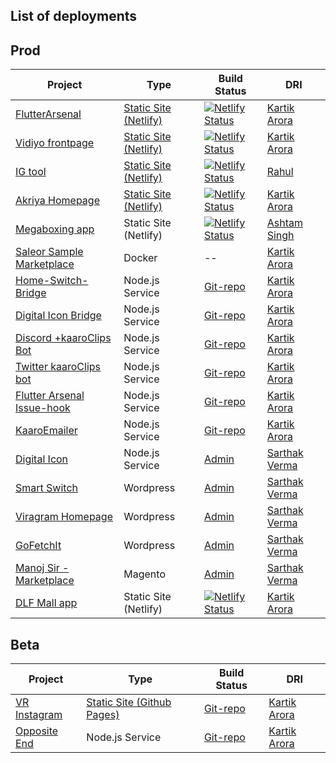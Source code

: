 ## List of deployments 


## Prod

| Project | Type | Build Status | DRI |
| -------- | ----- | ------------- | ------ |
| [FlutterArsenal](https://flutterarsenal.com/)| [Static Site (Netlify)](https://github.com/flutterarsenal/FlutterArsenal) | [![Netlify Status](https://api.netlify.com/api/v1/badges/f76ec8e6-bff9-4717-8446-226d701def0c/deploy-status)](https://app.netlify.com/sites/flutterarsenal/deploys)  | [Kartik Arora](http://kaaro.akriya.co.in/kaaro/) | 
| [Vidiyo frontpage](https://vidiyo.me) | [Static Site (Netlify)]((https://github.com/karx/vidiyo-frontpage)) | [![Netlify Status](https://api.netlify.com/api/v1/badges/8005492b-8de4-4599-810c-97f06e8f775e/deploy-status)](https://app.netlify.com/sites/vidiyo/deploys) | [Kartik Arora](http://kaaro.akriya.co.in/kaaro/) | 
| [IG tool](ig.viragram.me) | [Static Site (Netlify)]((https://github.com/karx/viragram-instagram)) | [![Netlify Status](https://api.netlify.com/api/v1/badges/5e39c371-de4d-4f24-bd8c-631252b79695/deploy-status)](https://app.netlify.com/sites/instagram-viragram/deploys) | [Rahul](http://kaaro.akriya.co.in/kaaro/) | 
| [Akriya Homepage](https://akriya.co.in) | [Static Site (Netlify)](https://github.com/karx/homepage) | [![Netlify Status](https://api.netlify.com/api/v1/badges/9b3ce78c-cbd1-478e-87c4-279c52838044/deploy-status)](https://app.netlify.com/sites/akriya/deploys) | [Kartik Arora](http://kaaro.akriya.co.in/kaaro/) | 
| [Megaboxing app](https://github.com/karx/MegaBoxing) | Static Site (Netlify) | [![Netlify Status](https://api.netlify.com/api/v1/badges/42a64bd6-c16b-42c9-8d4a-ccc10e075800/deploy-status)](https://app.netlify.com/sites/megaboxing/deploys) | [Ashtam Singh](mailto:ashtam@artiosys.com) | 
| [Saleor Sample Marketplace](http://saleor.akriya.co.in:8000/en/) | Docker | -- | [Kartik Arora](http://kaaro.akriya.co.in/kaaro/) | 
| [Home-Switch-Bridge](https://github.com/karx/homeSwitch-bridge) | Node.js Service | [Git-repo](https://github.com/karx/homeSwitch-bridge) | [Kartik Arora](http://kaaro.akriya.co.in/kaaro/) | 
| [Digital Icon Bridge](https://github.com/karx/digital-icon-bridge) |  Node.js Service | [Git-repo](https://github.com/karx/digital-icon-bridge) | [Kartik Arora](http://kaaro.akriya.co.in/kaaro/) | 
| [Discord +kaaroClips Bot](https://discordapp.com/api/oauth2/authorize?client_id=593919604993294337&permissions=0&scope=bot) |  Node.js Service | [Git-repo](https://github.com/karx/discord-kClips) | [Kartik Arora](http://kaaro.akriya.co.in/kaaro/) | 
| [Twitter kaaroClips bot](https://twitter.com/ClipsKaaro) |  Node.js Service | [Git-repo](https://github.com/karx/twitter-kClips) | [Kartik Arora](http://kaaro.akriya.co.in/kaaro/) | 
| [Flutter Arsenal Issue-hook](https://github.com/karx/FlutterArsenal-issuehook) |  Node.js Service | [Git-repo](https://github.com/karx/FlutterArsenal-issuehook) | [Kartik Arora](http://kaaro.akriya.co.in/kaaro/) | 
| [KaaroEmailer](https://github.com/karx/kaaroEmailer) |  Node.js Service | [Git-repo](https://github.com/karx/kaaroEmailer) | [Kartik Arora](http://kaaro.akriya.co.in/kaaro/) | 
| [Digital Icon](https://di.akriya.co.in/) |  Node.js Service | [Admin](https://di.akriya.co.in/wp-admin) | [Sarthak Verma](mailto:hisarthakverma@gmail.com) | 
| [Smart Switch](https://abacusservices.in/) |  Wordpress | [Admin](https://abacusservices.in/wp-admin) | [Sarthak Verma](mailto:hisarthakverma@gmail.com) | 
| [Viragram Homepage](https://viragram.me/) |  Wordpress | [Admin](https://viragram.me/wp-admin/) | [Sarthak Verma](mailto:hisarthakverma@gmail.com) | 
| [GoFetchIt](https://akriya.co.in) |  Wordpress | [Admin](https://akriya.co.in) | [Sarthak Verma](mailto:hisarthakverma@gmail.com) | 
| [Manoj Sir - Marketplace](https://akriya.co.in) |  Magento | [Admin](https://akriya.co.in) | [Sarthak Verma](mailto:hisarthakverma@gmail.com) | 
| [DLF Mall app](https://github.com/karx/MegaBoxing/tree/prod/dlf) | Static Site (Netlify) | [![Netlify Status](https://api.netlify.com/api/v1/badges/6b595093-be15-43ff-8b8d-09965fec06a8/deploy-status)](https://app.netlify.com/sites/dlf-diwali/deploys) | [Kartik Arora](mailto:kartik@akriya.co.in) | 


## Beta

| Project | Type | Build Status | DRI |
| -------- | ----- | ------------- | ------ |
| [VR Instagram](https://kaaro.akriya.co.in/kaaroViewer)| [Static Site (Github Pages)](https://github.com/karx/kaaroViewer) | [Git-repo](https://github.com/karx/kaaroViewer) | [Kartik Arora](http://kaaro.akriya.co.in/kaaro/) | 
| [Opposite End](https://github.com/karx/opposite-entity/) |  Node.js Service | [Git-repo](https://github.com/karx/opposite-entity/) | [Kartik Arora](http://kaaro.akriya.co.in/kaaro/) | 




